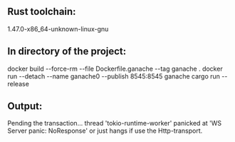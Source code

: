 Rust toolchain: 
---------------
1.47.0-x86_64-unknown-linux-gnu

In directory of the project:
----------------------------
docker build --force-rm --file Dockerfile.ganache --tag ganache .
docker run --detach --name ganache0 --publish 8545:8545 ganache
cargo run --release

Output:
-------
Pending the transaction...
thread 'tokio-runtime-worker' panicked at 'WS Server panic: NoResponse'
or just hangs if use the Http-transport.
